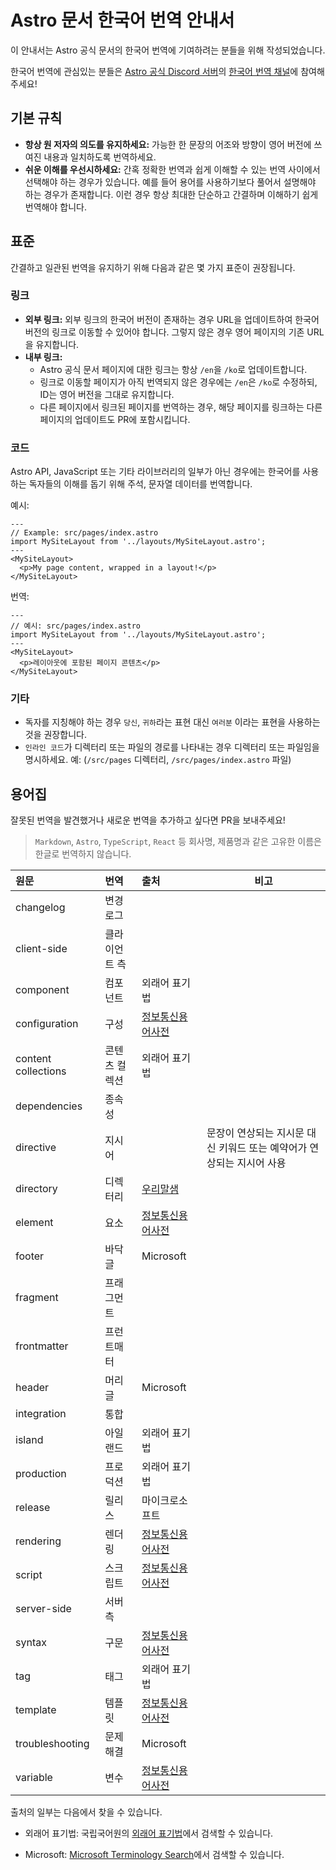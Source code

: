 # Astro 문서 한국어 번역 안내서

이 안내서는 Astro 공식 문서의 한국어 번역에 기여하려는 분들을 위해 작성되었습니다.

한국어 번역에 관심있는 분들은 [Astro 공식 Discord 서버](https://discord.gg/3nMYAHecZT)의 [한국어 번역 채널](https://discord.com/channels/830184174198718474/1073677243290767512)에 참여해주세요!

## 기본 규칙

- **항상 원 저자의 의도를 유지하세요:** 가능한 한 문장의 어조와 방향이 영어 버전에 쓰여진 내용과 일치하도록 번역하세요.
- **쉬운 이해를 우선시하세요:** 간혹 정확한 번역과 쉽게 이해할 수 있는 번역 사이에서 선택해야 하는 경우가 있습니다. 예를 들어 용어를 사용하기보다 풀어서 설명해야 하는 경우가 존재합니다. 이런 경우 항상 최대한 단순하고 간결하며 이해하기 쉽게 번역해야 합니다.

## 표준

간결하고 일관된 번역을 유지하기 위해 다음과 같은 몇 가지 표준이 권장됩니다.

### 링크

- **외부 링크:** 외부 링크의 한국어 버전이 존재하는 경우 URL을 업데이트하여 한국어 버전의 링크로 이동할 수 있어야 합니다. 그렇지 않은 경우 영어 페이지의 기존 URL을 유지합니다.
- **내부 링크:**
  - Astro 공식 문서 페이지에 대한 링크는 항상 `/en`을 `/ko`로 업데이트합니다.
  - 링크로 이동할 페이지가 아직 번역되지 않은 경우에는 `/en`은 `/ko`로 수정하되, ID는 영어 버전을 그대로 유지합니다.
  - 다른 페이지에서 링크된 페이지를 번역하는 경우, 해당 페이지를 링크하는 다른 페이지의 업데이트도 PR에 포함시킵니다.

### 코드

Astro API, JavaScript 또는 기타 라이브러리의 일부가 아닌 경우에는 한국어를 사용하는 독자들의 이해를 돕기 위해 주석, 문자열 데이터를 번역합니다.

예시:

```astro
---
// Example: src/pages/index.astro
import MySiteLayout from '../layouts/MySiteLayout.astro';
---
<MySiteLayout>
  <p>My page content, wrapped in a layout!</p>
</MySiteLayout>
```

번역:

```astro
---
// 예시: src/pages/index.astro
import MySiteLayout from '../layouts/MySiteLayout.astro';
---
<MySiteLayout>
  <p>레이아웃에 포함된 페이지 콘텐츠</p>
</MySiteLayout>
```

### 기타

- 독자를 지칭해야 하는 경우 `당신`, `귀하`라는 표현 대신 `여러분` 이라는 표현을 사용하는 것을 권장합니다.
- `인라인 코드`가 디렉터리 또는 파일의 경로를 나타내는 경우 디렉터리 또는 파일임을 명시하세요. 예: (`/src/pages` 디렉터리, `/src/pages/index.astro` 파일)

## 용어집

잘못된 번역을 발견했거나 새로운 번역을 추가하고 싶다면 PR을 보내주세요!

> `Markdown`, `Astro`, `TypeScript`, `React` 등 회사명, 제품명과 같은 고유한 이름은 한글로 번역하지 않습니다.

| 원문                | 번역          | 출처                                                         | 비고 |
| :------------------ | :------------ | :----------------------------------------------------------- | ---- |
| changelog           | 변경 로그     |                                                              |      |
| client-side         | 클라이언트 측 |                                                              |      |
| component           | 컴포넌트      | 외래어 표기법                                                |      |
| configuration       | 구성          | [정보통신용어사전](https://terms.tta.or.kr/dictionary/dictionaryView.do?word_seq=039507-1) |      |
| content collections | 콘텐츠 컬렉션 | 외래어 표기법                                                |      |
| dependencies        | 종속성        |                                                              |      |
| directive           | 지시어        |                                                              | 문장이 연상되는 지시문 대신 키워드 또는 예약어가 연상되는 지시어 사용 |
| directory           | 디렉터리      | [우리말샘](https://opendict.korean.go.kr/dictionary/view?sense_no=136968) |      |
| element             | 요소          | [정보통신용어사전](https://terms.tta.or.kr/dictionary/dictionaryView.do?word_seq=095809-1) |      |
| footer              | 바닥글        | Microsoft                                                    |      |
| fragment            | 프래그먼트    |                                                              |      |
| frontmatter         | 프런트매터    |                                                              |      |
| header              | 머리글        | Microsoft                                                    |      |
| integration         | 통합          |                                                              |      |
| island              | 아일랜드      | 외래어 표기법                                                |      |
| production          | 프로덕션      | 외래어 표기법                                                |      |
| release             | 릴리스        | 마이크로소프트                                               |      |
| rendering           | 렌더링        | [정보통신용어사전](https://terms.tta.or.kr/dictionary/dictionaryView.do?word_seq=054262-2) |      |
| script              | 스크립트      | [정보통신용어사전](https://terms.tta.or.kr/dictionary/dictionaryView.do?word_seq=054948-1) |      |
| server-side         | 서버 측       |                                                              |      |
| syntax              | 구문          | [정보통신용어사전](https://terms.tta.or.kr/dictionary/dictionaryView.do?word_seq=057320-1) |      |
| tag                 | 태그          | 외래어 표기법                                                |      |
| template            | 템플릿        | [정보통신용어사전](https://terms.tta.or.kr/dictionary/dictionaryView.do?word_seq=057749-1) |      |
| troubleshooting     | 문제 해결     | Microsoft                                                    |      |
| variable            | 변수          | [정보통신용어사전](https://terms.tta.or.kr/dictionary/dictionaryView.do?word_seq=059344-1) |      |

출처의 일부는 다음에서 찾을 수 있습니다.

- 외래어 표기법: 국립국어원의 [외래어 표기법](https://kornorms.korean.go.kr/example/exampleList.do)에서 검색할 수 있습니다.

- Microsoft: [Microsoft Terminology Search](https://msit.powerbi.com/view?r=eyJrIjoiODJmYjU4Y2YtM2M0ZC00YzYxLWE1YTktNzFjYmYxNTAxNjQ0IiwidCI6IjcyZjk4OGJmLTg2ZjEtNDFhZi05MWFiLTJkN2NkMDExZGI0NyIsImMiOjV9)에서 검색할 수 있습니다.

